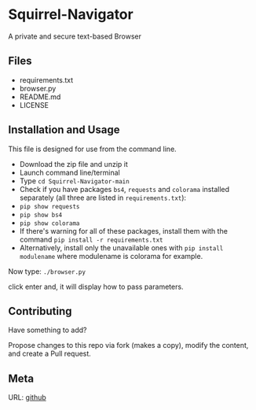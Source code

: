# Squirrel-Navigator
 A private and secure text-based Browser

## Files
* requirements.txt
* browser.py
* README.md
* LICENSE

## Installation and Usage
This file is designed for use from the command line.

* Download the zip file and unzip it
* Launch command line/terminal
* Type `cd Squirrel-Navigator-main`
* Check if you have packages `bs4`, `requests` and `colorama` installed separately (all three are listed in `requirements.txt`):
* `pip show requests`
* `pip show bs4`
* `pip show colorama`
* If there's warning for all of these packages, install them with the command `pip install -r requirements.txt`
* Alternatively, install only the unavailable ones with `pip install modulename` where modulename is colorama for example.

Now type: `./browser.py`

click enter and, it will display how to pass parameters.


## Contributing
Have something to add?

Propose changes to this repo via fork (makes a copy), modify the content, and create a Pull request.


## Meta
URL: [github](https://github.com/squirrelcom/Squirrel-Navigator)

